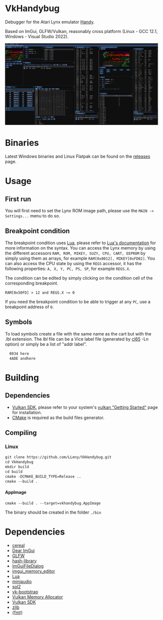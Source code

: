 # VkHandybug

Debugger for the Atari Lynx emulator [Handy](https://handy.sourceforge.net/).

Based on ImGui, GLFW/Vulkan, reasonably cross platform (Linux - GCC 12.1, Windows - Visual Studio 2022).

![](/assets/screen1.jpg)

# Binaries
Latest Windows binaries and Linux Flatpak can be found on the [releases](https://github.com/LLeny/VkHandybug/releases) page.

# Usage
## First run
You will first need to set the Lynx ROM image path, please use the ```MAIN -> Settings...``` menu to do so.

## Breakpoint condition
The breakpoint condition uses [Lua](https://www.lua.org/), please refer to [Lua's documentation](https://www.lua.org/docs.html) for more information on the syntax.
You can access the Lynx memory by using the different accessors ```RAM, ROM, MIKEY, SUZY, CPU, CART, EEPROM``` by simply using them as arrays, for example ```RAM[0x0012], MIKEY[0xFD02]```.
You can also access the CPU state by using the ```REGS``` accessor, it has the following properties: ```A, X, Y, PC, PS, SP```, for example ```REGS.X```. 

The condition can be edited by simply clicking on the condition cell of the corresponding breakpoint.
```
RAM[0x50FD] > 12 and REGS.X ~= 0
```

If you need the breakpoint condition to be able to trigger at any ```PC```, use a breakpoint address of ```0```.

## Symbols
To load symbols create a file with the same name as the cart but with the .lbl extension.
The *lbl* file can be a Vice label file (generated by [cl65](https://cc65.github.io/doc/cl65.html) -Ln option) or simply be a list of "addr label".

```
  0034 here
  4ADE andhere
```

# Building
## Dependencies

- [Vulkan SDK](https://www.lunarg.com/vulkan-sdk/), please refer to your system's [vulkan "Getting Started"](https://www.lunarg.com/vulkan-sdk/) page for installation.
- [CMake](https://cmake.org/) is required as the build files generator.

## Compiling
### Linux
```
git clone https://github.com/LLeny/VkHandybug.git
cd VkHandybug
mkdir build
cd build
cmake -DCMAKE_BUILD_TYPE=Release ..
cmake --build .
```
#### AppImage
```
cmake --build . --target=vkhandybug.AppImage
```

The binary should be created in the folder ```./bin```

# Dependencies
- [cereal](https://uscilab.github.io/cereal/)
- [Dear ImGui](https://github.com/ocornut/imgui)
- [GLFW](https://www.glfw.org/)
- [hash-library](https://create.stephan-brumme.com/hash-library/)
- [ImGuiFileDialog](https://github.com/aiekick/ImGuiFileDialog)
- [imgui_memory_editor](https://github.com/ocornut/imgui_club)
- [Lua](https://www.lua.org/)
- [miniaudio](https://miniaud.io/)
- [sol2](https://github.com/ThePhD/sol2)
- [vk-bootstrap](https://github.com/charles-lunarg/vk-bootstrap)
- [Vulkan Memory Allocator](https://gpuopen.com/vulkan-memory-allocator/)
- [Vulkan SDK](https://www.lunarg.com/vulkan-sdk/)
- [zlib](https://github.com/madler/zlib)
- [{fmt}](https://fmt.dev/latest/index.html)
